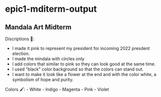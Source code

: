 # epic1-mditerm-output
## Mandala Art  Midterm

Discriptions 📓:
  - I made it pink to represent my president for incoming 2022 presdent election.
  - I made the mindala with circles only
  - I add colors that similar to pink so they can look good at the same time.
  - I used "black" color background so that the colors can stand out.
  - I want to make it look like a flower at the end and with the color white, a symbolism of hope and purity.
  
Colors 🖌️:
    - White
    - Indigo
    - Magenta
    - Pink
    - Violet
    
